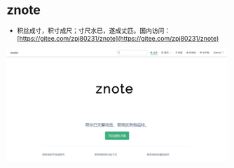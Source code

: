 # znote

- 积丝成寸，积寸成尺；寸尺水已，遂成丈匹。国内访问：[https://gitee.com/zpj80231/znote](https://gitee.com/zpj80231/znote)

![](/docs/.vuepress/public/vuepress/znote.png)

